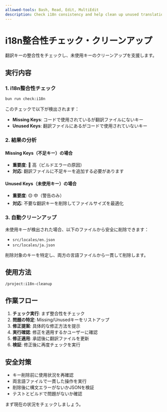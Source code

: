 ```yaml
---
allowed-tools: Bash, Read, Edit, MultiEdit
description: Check i18n consistency and help clean up unused translation keys
---
```


# i18n整合性チェック・クリーンアップ

翻訳キーの整合性をチェックし、未使用キーのクリーンアップを支援します。

## 実行内容

### 1. i18n整合性チェック
```bash
bun run check:i18n
```

このチェックで以下が検出されます：
- **Missing Keys**: コードで使用されているが翻訳ファイルにないキー
- **Unused Keys**: 翻訳ファイルにあるがコードで使用されていないキー

### 2. 結果の分析

#### Missing Keys（不足キー）の場合
- **重要度**: 🔴 高（ビルドエラーの原因）
- **対応**: 翻訳ファイルに不足キーを追加する必要があります

#### Unused Keys（未使用キー）の場合
- **重要度**: 🟡 中（警告のみ）
- **対応**: 不要な翻訳キーを削除してファイルサイズを最適化

### 3. 自動クリーンアップ

未使用キーが検出された場合、以下のファイルから安全に削除できます：
- `src/locales/en.json`
- `src/locales/ja.json`

削除対象のキーを特定し、両方の言語ファイルから一貫して削除します。

## 使用方法

```
/project:i18n-cleanup
```

## 作業フロー

1. **チェック実行**: まず整合性をチェック
2. **問題の特定**: Missing/Unusedキーをリストアップ
3. **修正提案**: 具体的な修正方法を提示
4. **実行確認**: 修正を適用するかユーザーに確認
5. **修正適用**: 承認後に翻訳ファイルを更新
6. **検証**: 修正後に再度チェックを実行

## 安全対策

- キー削除前に使用状況を再確認
- 両言語ファイルで一貫した操作を実行
- 削除後に構文エラーがないかJSONを検証
- テストとビルドで問題がないか確認

まず現在の状況をチェックしましょう。